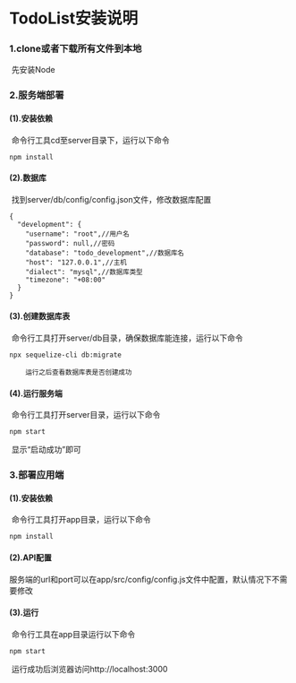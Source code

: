 # TodoList安装说明

### 1.clone或者下载所有文件到本地

​	先安装Node

### 2.服务端部署

#### 	(1).安装依赖

​		命令行工具cd至server目录下，运行以下命令

```
npm install
```

#### 	(2).数据库

​		找到server/db/config/config.json文件，修改数据库配置

```
{
  "development": {
    "username": "root",//用户名
    "password": null,//密码
    "database": "todo_development",//数据库名
    "host": "127.0.0.1",//主机
    "dialect": "mysql",//数据库类型
    "timezone": "+08:00"
  }
}
```

#### 	(3).创建数据库表

​		命令行工具打开server/db目录，确保数据库能连接，运行以下命令

```
npx sequelize-cli db:migrate
```

 		运行之后查看数据库表是否创建成功

#### 	(4).运行服务端

​		命令行工具打开server目录，运行以下命令

```
npm start
```

​		显示“启动成功”即可





### 3.部署应用端

#### 	(1).安装依赖

​		命令行工具打开app目录，运行以下命令

```
npm install
```

#### 	(2).API配置

​		服务端的url和port可以在app/src/config/config.js文件中配置，默认情况下不需要修改

#### 	(3).运行

​		命令行工具在app目录运行以下命令

```
npm start
```

​		运行成功后浏览器访问http://localhost:3000